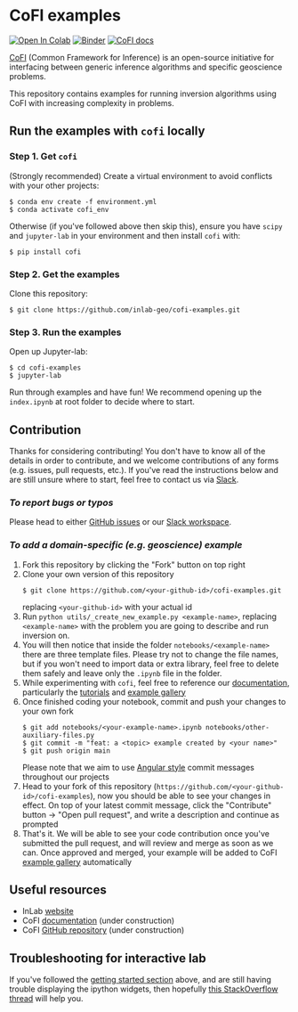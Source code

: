 # CoFI examples

[![Open In Colab](https://colab.research.google.com/assets/colab-badge.svg)](https://colab.research.google.com/github/inlab-geo/cofi-examples/blob/main/index.ipynb)
[![Binder](https://mybinder.org/badge_logo.svg)](https://mybinder.org/v2/gh/inlab-geo/cofi-examples/main?filepath=index.ipynb)
[![CoFI docs](https://img.shields.io/badge/CoFI%20docs-Example%20Gallery-B5E2FA)](https://cofi.readthedocs.io/en/latest/cofi-examples/generated/index.html)

[CoFI](https://github.com/inlab-geo/cofi) (Common Framework for Inference) is an open-source 
initiative for interfacing between generic inference algorithms and specific geoscience problems.

This repository contains examples for running inversion algorithms using CoFI with increasing complexity in problems.

## Run the examples with `cofi` locally

### Step 1. Get `cofi`

(Strongly recommended) Create a virtual environment to avoid conflicts with your other projects:

```console
$ conda env create -f environment.yml
$ conda activate cofi_env
```

Otherwise (if you've followed above then skip this), ensure you have `scipy` and `jupyter-lab` in your environment and then install `cofi` with:

```console
$ pip install cofi
```

### Step 2. Get the examples

Clone this repository:

```console
$ git clone https://github.com/inlab-geo/cofi-examples.git
```

### Step 3. Run the examples

Open up Jupyter-lab:

```console
$ cd cofi-examples
$ jupyter-lab
```

Run through examples and have fun! We recommend opening up the `index.ipynb` at root folder to decide where to start.

## Contribution

Thanks for considering contributing! You don't have to know all of the details
in order to contribute, and we welcome contributions of any forms (e.g. issues,
pull requests, etc.). If you've read the instructions below and are still unsure
where to start, feel free to contact us via [Slack](https://inlab-geo.slack.com/).

### ***To report bugs or typos***
Please head to either [GitHub issues](https://github.com/inlab-geo/cofi-examples/issues) 
or our [Slack workspace](https://inlab-geo.slack.com/).

### ***To add a domain-specific (e.g. geoscience) example***
1. Fork this repository by clicking the "Fork" button on top right
2. Clone your own version of this repository
   ```console
   $ git clone https://github.com/<your-github-id>/cofi-examples.git
   ```
   replacing `<your-github-id>` with your actual id
3. Run `python utils/_create_new_example.py <example-name>`, replacing `<example-name>` with
   the problem you are going to describe and run inversion on.
4. You will then notice that inside the folder `notebooks/<example-name>` there are 
   three template files. Please try not to change the file names, but if you won't 
   need to import data or extra library, feel free to delete them safely and leave only
   the `.ipynb` file in the folder.
5. While experimenting with `cofi`, feel free to reference our 
   [documentation](https://cofi.readthedocs.io/en/latest/), particularly the
   [tutorials](https://cofi.readthedocs.io/en/latest/tutorial.html) and
   [example gallery](https://cofi.readthedocs.io/en/latest/cofi-examples/generated/index.html)
6. Once finished coding your notebook, commit and push your changes to your own fork
   ```console
   $ git add notebooks/<your-example-name>.ipynb notebooks/other-auxiliary-files.py
   $ git commit -m "feat: a <topic> example created by <your name>"
   $ git push origin main
   ```
   Please note that we aim to use [Angular style](https://github.com/angular/angular.js/blob/master/DEVELOPERS.md#-git-commit-guidelines) 
   commit messages throughout our projects
7. Head to your fork of this repository (`https://github.com/<your-github-id>/cofi-examples`),
   now you should be able to see your changes in effect. On top of your latest commit
   message, click the "Contribute" button -> "Open pull request", and write a description
   and continue as prompted
8. That's it. We will be able to see your code contribution once you've
   submitted the pull request, and will review and merge as soon as we can. Once
   approved and merged, your example will be added to CoFI 
   [example gallery](https://cofi.readthedocs.io/en/latest/cofi-examples/generated/index.html)
   automatically

## Useful resources
- InLab [website](http://www.inlab.edu.au/)
- CoFI [documentation](https://cofi.readthedocs.io/en/latest/index.html) (under construction)
- CoFI [GitHub repository](https://github.com/inlab-geo/cofi) (under construction)

## Troubleshooting for interactive lab
If you've followed the [getting started section](README.md#getting-started) above, and are still 
having trouble displaying the ipython widgets, then hopefully 
[this StackOverflow thread](https://stackoverflow.com/questions/36351109/ipython-notebook-ipywidgets-does-not-show) 
will help you. 
